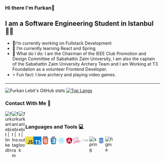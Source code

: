 ### Hi there I'm Furkan👋

## I am a Software Engineering Student in Istanbul 👨‍🎓

- 🔭I’m currently working on Fullstack Development
- 🌱 I’m currently learning React and Spring
- 👻 What do I do: I am the Chairman of the IEEE Club Promotion and Design Committee of Sabahattin Zaim University, I am also the captain of the Sabahattin Zaim University Archery Team and I am Working at T3 Foundation as a volunteer Frontend Developer.
- ⚡ Fun fact: I love archery and playing video games.

---

![Furkan Lebit's GitHub stats](https://github-readme-stats.vercel.app/api?username=furkanlebit7&show_icons=true&theme=radical)
[![Top Langs](https://github-readme-stats.vercel.app/api/top-langs/?username=furkanlebit7&layout=compact)](https://github.com/furkanlebit7)




### Contact With Me 🤙

[<img align="left" alt="furkanlebit | linkedIn" width="22px" src="https://cdn-icons-png.flaticon.com/512/174/174857.png"/>][linkedin]
[<img align="left" alt="furkanlebit | Instagram"  width="22px" src="https://cdn-icons-png.flaticon.com/512/174/174855.png"/>][instagram]
<a href="mailto:furkanlebitt7@gmail.com"><img align="left" alt="furkanlebit | outlook"  width="22px" src="https://cdn-icons-png.flaticon.com/512/732/732223.png"/></a>

[linkedin]: https://www.linkedin.com/in/furkanlebit7/
[instagram]: https://www.instagram.com/furkanlebit7/

<br/>

### Languages and Tools 💻

<img align="left" alt="javascript" width="26px" src="https://raw.githubusercontent.com/github/explore/80688e429a7d4ef2fca1e82350fe8e3517d3494d/topics/javascript/javascript.png"/>
<img align="left" alt="typescript" width="26px" src="https://raw.githubusercontent.com/github/explore/80688e429a7d4ef2fca1e82350fe8e3517d3494d/topics/typescript/typescript.png"/>
<img align="left" alt="html" width="26px" src="https://raw.githubusercontent.com/github/explore/80688e429a7d4ef2fca1e82350fe8e3517d3494d/topics/html/html.png"/>
<img align="left" alt="css" width="26px" src="https://raw.githubusercontent.com/github/explore/80688e429a7d4ef2fca1e82350fe8e3517d3494d/topics/css/css.png"/>
<img align="left" alt="react" width="26px" src="https://raw.githubusercontent.com/github/explore/80688e429a7d4ef2fca1e82350fe8e3517d3494d/topics/react/react.png"/>
<img align="left" alt="angular" width="26px" src="https://raw.githubusercontent.com/github/explore/80688e429a7d4ef2fca1e82350fe8e3517d3494d/topics/angular/angular.png"/>
<img align="left" alt="sass" width="26px" src="https://raw.githubusercontent.com/github/explore/80688e429a7d4ef2fca1e82350fe8e3517d3494d/topics/sass/sass.png"/>
<img align="left" alt="java" width="26px" src="https://raw.githubusercontent.com/github/explore/80688e429a7d4ef2fca1e82350fe8e3517d3494d/topics/java/java.png"/>
<img align="left" alt="spring" width="26px" src="https://img.icons8.com/color/48/000000/spring-logo.png"/>
<img align="left" alt="angular" width="26px" src="https://raw.githubusercontent.com/github/explore/80688e429a7d4ef2fca1e82350fe8e3517d3494d/topics/sql/sql.png"/>
<img align="left" alt="figma" width="26px" src="https://img.icons8.com/color/48/000000/figma--v2.png"/>

